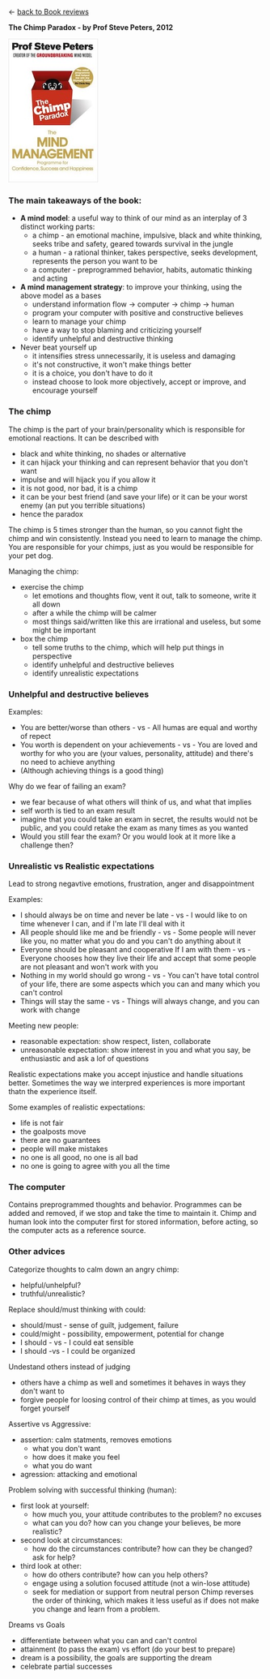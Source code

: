 
&leftarrow; [back to Book reviews](index.md)

**The Chimp Paradox - by Prof Steve Peters, 2012**

![alt text](chimp_paradox.jpg "Cover")

### The main takeaways of the book:
- **A mind model**: a useful way to think of our mind as an interplay of 3 distinct working parts:
  - a chimp - an emotional machine, impulsive, black and white thinking, seeks tribe and safety, geared towards survival in the jungle
  - a human - a rational thinker, takes perspective, seeks development, represents the person you want to be
  - a computer - preprogrammed behavior, habits, automatic thinking and acting 
- **A mind management strategy**: to improve your thinking, using the above model as a bases
  - understand information flow -> computer -> chimp -> human
  - program your computer with positive and constructive believes
  - learn to manage your chimp
  - have a way to stop blaming and criticizing yourself
  - identify unhelpful and destructive thinking
- Never beat yourself up
  - it intensifies stress unnecessarily, it is useless and damaging
  - it's not constructive, it won't make things better
  - it is a choice, you don't have to do it
  - instead choose to look more objectively, accept or improve, and encourage yourself

### The chimp

The chimp is the part of your brain/personality which is responsible for emotional reactions. It can be described with
 -  black and white thinking, no shades or alternative
 -  it can hijack your thinking and can represent behavior that you don't want
 -  impulse and will hijack you if you allow it
 -  it is not good, nor bad, it is a chimp
 -  it can be your best friend (and save your life) or it can be your worst enemy (an put you terrible situations)
 -  hence the paradox

The chimp is 5 times stronger than the human, so you cannot fight the chimp and win consistently.
Instead you need to learn to manage the chimp. You are responsible for your chimps, just as you would be responsible for your pet dog.

Managing the chimp:
 - exercise the chimp
   - let emotions and thoughts flow, vent it out, talk to someone, write it all down
   - after a while the chimp will be calmer
   - most things said/written like this are irrational and useless, but some might be important
 - box the chimp
   - tell some truths to the chimp, which will help put things in perspective
   - identify unhelpful and destructive believes
   - identify unrealistic expectations

### Unhelpful and destructive believes
Examples:
 - You are better/worse than others - vs - All humas are equal and worthy of repect
 - You worth is dependent on your achievements - vs - You are loved and worthy for who you are (your values, personality, attitude) and there's no need to achieve anything
 - (Although achieving things is a good thing)

Why do we fear of failing an exam?
 - we fear because of what others will think of us, and what that implies
 - self worth is tied to an exam result
 - imagine that you could take an exam in secret, the results would not be public, and you could retake the exam as many times as you wanted
 - Would you still fear the exam? Or you would look at it more like a challenge then?

### Unrealistic vs Realistic expectations
Lead to strong negavtive emotions, frustration, anger and disappointment
 
Examples:
 - I should always be on time and never be late - vs - I would like to on time whenever I can, and if I'm late I'll deal with it
 - All people should like me and be friendly - vs - Some people will never like you, no matter what you do and you can't do anything about it
 - Everyone should be pleasant and cooperative If I am with them - vs - Everyone chooses how they live their life and accept that some people are not pleasant and won't work with you
 - Nothing in my world should go wrong - vs - You can't have total control of your life, there are some aspects which you can and many which you can't control
 - Things will stay the same - vs - Things will always change, and you can work with change

Meeting new people:
 - reasonable expectation: show respect, listen, collaborate
 - unreasonable expectation: show interest in you and what you say, be enthusiastic and ask a lof of questions

Realistic expectations make you accept injustice and handle situations better. Sometimes the way we interpred experiences is more important thatn the experience itself.

Some examples of realistic expectations:
- life is not fair
- the goalposts move
- there are no guarantees
- people will make mistakes
- no one is all good, no one is all bad
- no one is going to agree with you all the time

### The computer
Contains preprogrammed thoughts and behavior. Programmes can be added and removed, if we stop and take the time to maintain it. Chimp and human look into the computer first for stored information, before acting, so the computer acts as a reference source.

### Other advices
Categorize thoughts to calm down an angry chimp:
 - helpful/unhelpful?
 - truthful/unrealistic?

Replace should/must thinking with could:
 - should/must - sense of guilt, judgement, failure
 - could/might - possibility, empowerment, potential for change
  - I should - vs - I could eat sensible
  - I should -vs - I could be organized

Undestand others instead of judging
 - others have a chimp as well and sometimes it behaves in ways they don't want to
 - forgive people for loosing control of their chimp at times, as you would forget yourself

Assertive vs Aggressive:
 - assertion: calm statments, removes emotions
   - what you don't want
   - how does it make you feel
   - what you do want
 - agression: attacking and emotional

Problem solving with successful thinking (human):
 - first look at yourself: 
     - how much you, your attitude contributes to the problem? no excuses
     - what can you do? how can you change your believes, be more realistic?
 - second look at circumstances: 
    - how do the circumstances contribute? how can they be changed? ask for help?
 - third look at other: 
    - how do others contribute? how can you help others?
    - engage using a solution focused attitude (not a win-lose attitude)
    - seek for mediation or support from neutral person
Chimp reverses the order of thinking, which makes it less useful as if does not make you change and learn from a problem.

Dreams vs Goals
 - differentiate between what you can and can't control
 - attainment (to pass the exam) vs effort (do your best to prepare)
 - dream is a possibility, the goals are supporting the dream
 - celebrate partial successes
